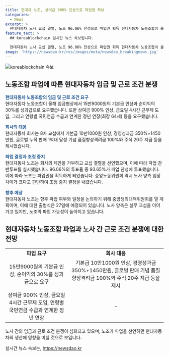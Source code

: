 ```yaml
---
title: 현대차 노조, 상여금 900% 인상으로 파업권 확보
categories:
  - News
excerpt: >
  현대자동차 노사 교섭 결렬, 노조 96.06% 찬성으로 파업권 획득 현대자동차 노동조합이 올해 임금협상에서 회사의 제안을 거부하고 파업권을 획득했다. 전체 조합원 96.06%가 찬성했으며, 중앙노동위원회의 조정 중지 결정으로 노조는 파업권을 획득했다. 협상이 결렬된 상황에서 노조는 향후 파업 여부와 일정을 논의할 예정이며, 파업이 시작되면 6년 만에 발생하는 일이다. 다만, 양측은 실무 교섭을 이어가고 있다. (150자)
feature_text: >
  ## koreablockchain 실시간 뉴스 속보입니다.

  현대자동차 노사 교섭 결렬, 노조 96.06% 찬성으로 파업권 획득 현대자동차 노동조합이 올해 임금협상에서 회사의 제안을 거부하고 파업권을 획득했다. 전체 조합원 96.06%가 찬성했으며, 중앙노동위원회의 조정 중지 결정으로 노조는 파업권을 획득했다. 협상이 결렬된 상황에서 노조는 향후 파업 여부와 일정을 논의할 예정이며, 파업이 시작되면 6년 만에 발생하는 일이다. 다만, 양측은 실무 교섭을 이어가고 있다. (150자)
image: 'https://newsdao.kr/res/images/meta/newsdao_breakingnews.jpg'
---
```


<p><img src="https://newsdao.kr/res/images/meta/newsdao_breakingnews.jpg" alt="koreablockchain 속보" /></p>

<h2 data-ke-size="size26">노동조합 파업에 따른 현대자동차 임금 및 근로 조건 분쟁</h2>

<p data-ke-size="size16"><b><span style="color: #1a5490;">현대자동차 노동조합의 임금 및 근로 조건 요구</span></b><br>
현대자동차 노동조합이 올해 임금협상에서 15만9000원의 기본급 인상과 순이익의 30%를 성과급으로 요구했습니다. 또한 상여금 900% 인상, 금요일 4시간 근무제 도입, 그리고 연령별 국민연금 수급과 연계한 정년 연장(최장 64세) 등을 요구했습니다.</p>

<p data-ke-size="size16"><b><span style="color: #1a5490;">회사의 대응</span></b><br>
현대자동차 회사는 8차 교섭에서 기본급 10만1000원 인상, 경영성과금 350%+1450만원, 글로벌 누적 판매 1억대 달성 기념 품질향상격려금 100%와 주식 20주 지급 등을 제시했습니다.</p>

<p data-ke-size="size16"><b><span style="color: #1a5490;">파업 결정과 조정 중지</span></b><br>
현대자동차 노조는 회사의 제안을 거부하고 교섭 결렬을 선언했으며, 이에 따라 파업 찬반투표를 실시했습니다. 96.06%의 투표율 중 93.65%가 파업 찬성에 투표했습니다. 이에 따라 노조는 파업권을 획득하게 되었습니다. 중앙노동위원회 역시 노사 양측 입장 차이가 크다고 판단하여 조정 중지 결정을 내렸습니다.</p>

<p data-ke-size="size16"><b><span style="color: #1a5490;">향후 예상</span></b><br>
현대자동차 노조는 향후 파업 여부와 일정을 논의하기 위해 중앙쟁의대책위원회를 열 계획이며, 이에 대한 출범식은 27일에 예정되어 있습니다. 노사 양측은 실무 교섭을 이어가고 있지만, 노조의 파업 가능성이 높아지고 있습니다.</p>

<h2 data-ke-size="size26">현대자동차 노동조합 파업과 노사 간 근로 조건 분쟁에 대한 전망</h2>

<table>
  <tbody>
    <tr>
      <td style="text-align: center; height: 17px;"><b>파업 요구</b></td>
      <td style="text-align: center; height: 17px;"><b>회사 대응</b></td>
    </tr>
    <tr>
      <td style="text-align: center; height: 17px;">15만9000원의 기본급 인상, 순이익의 30%를 성과급으로 요구</td>
      <td style="text-align: center; height: 17px;">기본급 10만1000원 인상, 경영성과금 350%+1450만원, 글로벌 판매 기념 품질향상격려금 100%와 주식 20주 지급 등을 제시</td>
    </tr>
    <tr>
      <td style="text-align: center; height: 17px;">상여금 900% 인상, 금요일 4시간 근무제 도입, 연령별 국민연금 수급과 연계한 정년 연장</td>
      <td style="text-align: center; height: 17px;">-</td>
    </tr>
  </tbody>
</table>

<p data-ke-size="size16">노사 간의 임금과 근로 조건 분쟁이 심화되고 있으며, 노조가 파업을 선언하면 현대자동차의 생산에 영향을 미칠 것으로 보입니다.</p>
실시간 뉴스 속보는, <a href="https://newsdao.kr" rel="dofollow">https://newsdao.kr</a>


